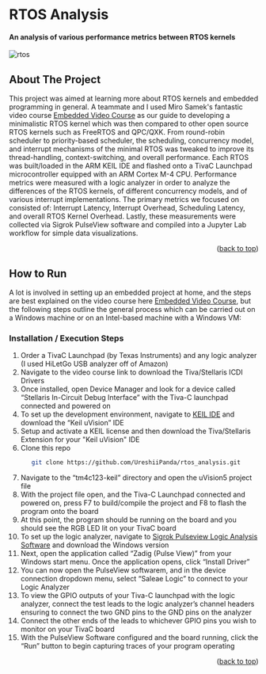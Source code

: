 # RTOS Analysis

#### An analysis of various performance metrics between RTOS kernels

<a name="readme-top"></a>

<!-- rtos gif -->
![rtos](https://github.com/UreshiiPanda/rtos_analysis/assets/39992411/c630b322-caf0-42cd-8f45-70081342af0e)


<!-- ABOUT THE PROJECT -->
## About The Project

This project was aimed at learning more about RTOS kernels and embedded programming in general. A teammate and I used Miro Samek's
fantastic video course [Embedded Video Course](https://www.state-machine.com/video-course) as our guide to developing a minimalistic RTOS
kernel which was then compared to other open source RTOS kernels such as FreeRTOS and QPC/QXK. From round-robin scheduler to priority-based scheduler, 
the scheduling, concurrency model, and interrupt mechanisms of the minimal RTOS was tweaked to improve its thread-handling, context-switching, and overall performance.
Each RTOS was built/loaded in the ARM KEIL IDE and flashed onto a TivaC Launchpad microcontroller equipped with an ARM Cortex M-4 CPU. Performance metrics were 
measured with a logic analyzer in order to analyze the differences of the RTOS kernels, of different concurrency models, and of various interrupt implementations. 
The primary metrics we focused on consisted of: Interrupt Latency, Interrupt Overhead, Scheduling Latency, and overall RTOS Kernel Overhead. Lastly, these 
measurements were collected via Sigrok PulseView software and compiled into a Jupyter Lab workflow for simple data visualizations.

<p align="right">(<a href="#readme-top">back to top</a>)</p>



<!-- GETTING STARTED -->
## How to Run

A lot is involved in setting up an embedded project at home, and the steps are best explained on the video course here [Embedded Video Course](https://www.state-machine.com/video-course), but the following steps outline the general process which can be carried out
on a Windows machine or on an Intel-based machine with a Windows VM:


### Installation / Execution Steps

1. Order a TivaC Launchpad (by Texas Instruments) and any logic analyzer (I used HiLetGo USB analyzer off of Amazon)
2. Navigate to the video course link to download the Tiva/Stellaris ICDI Drivers
3. Once installed, open Device Manager and look for a device called “Stellaris In-Circuit Debug Interface” with the Tiva-C launchpad connected and powered on
4. To set up the development environment, navigate to [KEIL IDE](https://www.keil.arm.com/) and download the “Keil uVision” IDE
5. Setup and activate a KEIL license and then download the Tiva/Stellaris Extension for your "Keil uVision" IDE
7. Clone this repo
   ```sh
      git clone https://github.com/UreshiiPanda/rtos_analysis.git
   ```
8. Navigate to the “tm4c123-keil” directory and open the uVision5 project file
9. With the project file open, and the Tiva-C Launchpad connected and powered on, press F7 to build/compile the project and F8 to flash the program onto the board
10. At this point, the program should be running on the board and you should see the RGB LED lit on your TivaC board
11. To set up the logic analyzer, navigate to [Sigrok Pulseview Logic Analysis Software](https://www.sigrok.org/wiki/Downloads) and download the Windows version
12. Next, open the application called “Zadig (Pulse View)” from your Windows start menu. Once the application opens, click “Install Driver”
13. You can now open the PulseView softwarem, and in the device connection dropdown menu, select “Saleae Logic” to connect to your Logic Analyzer
14. To view the GPIO outputs of your Tiva-C launchpad with the logic analyzer, connect the test leads to the logic analyzer’s channel headers ensuring to connect the two GND pins to the GND pins on the analyzer
15. Connect the other ends of the leads to whichever GPIO pins you wish to monitor on your TivaC board
16. With the PulseView Software configured and the board running, click the “Run” button to begin capturing traces of your program operating



<p align="right">(<a href="#readme-top">back to top</a>)</p>
